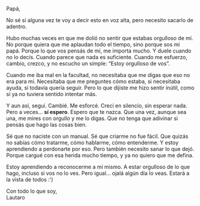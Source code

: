 
Papá,

No sé si alguna vez te voy a decir esto en voz alta, pero necesito sacarlo de adentro.

Hubo muchas veces en que me dolió no sentir que estabas orgulloso de mí. No porque quiera que me aplaudan todo el tiempo, sino porque sos mi papá. Porque lo que vos pensás de mí, me importa mucho. Y duele cuando no lo decís. Cuando parece que nada es suficiente. Cuando me esfuerzo, cambio, crezco, y no escucho un simple: “Estoy orgulloso de vos”.

Cuando me iba mal en la facultad, no necesitaba que me digas que eso no era para mí. Necesitaba que me preguntes cómo estaba, si necesitaba ayuda, si todavía quería seguir. Pero lo que dijiste me hizo sentir inútil, como si ya no tuviera sentido intentar más.

Y aun así, seguí. Cambié. Me esforcé. Crecí en silencio, sin esperar nada. Pero a veces… **sí espero**. Espero que te nazca. Que una vez, aunque sea una, me mires con orgullo y me lo digas. Que no tenga que adivinar si pensás que hago las cosas bien.

Sé que no naciste con un manual. Sé que criarme no fue fácil. Que quizás no sabías cómo tratarme, cómo hablarme, cómo entenderme. Y estoy aprendiendo a perdonarte por eso. Pero también necesito sanar lo que dejó. Porque cargué con esa herida mucho tiempo, y ya no quiero que me defina.

Estoy aprendiendo a reconocerme a mí mismo. A estar orgulloso de lo que hago, incluso si vos no lo ves. Pero igual... ojalá algún día lo veas. Estará a la vista de todos :')

Con todo lo que soy,  
Lautaro